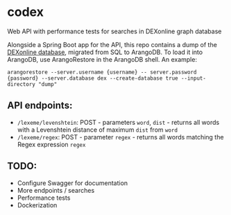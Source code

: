 # codex
Web API with performance tests for searches in DEXonline graph database

Alongside a Spring Boot app for the API, this repo contains a dump of the [DEXonline database](https://github.com/dexonline/dexonline/wiki/Database-Schema), migrated from SQL to ArangoDB. To load it into ArangoDB, use ArangoRestore in the ArangoDB shell. An example:

`arangorestore --server.username {username} -- server.password {password} --server.database dex --create-database true --input-directory "dump"`

## API endpoints:
* `/lexeme/levenshtein`: POST - parameters `word`, `dist` - returns all words with a Levenshtein distance of maximum `dist` from `word`
* `/lexeme/regex`: POST - parameter `regex` - returns all words matching the Regex expression `regex`
## TODO: 
* Configure Swagger for documentation
* More endpoints / searches
* Performance tests
* Dockerization
